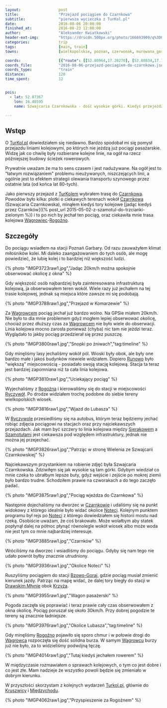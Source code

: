 ```yaml
---
layout:                 post
title:                  "Przejazd pociągiem do Czarnkowa"
subtitle:               "pierwsza wycieczka z TurKol.pl"
date:                   2016-08-06 20:00:00
finished_at:            2016-08-23 12:00:00
author:                 "Aleksander Kwiatkowski"
header-ext-img:         "https://drscdn.500px.org/photo/166693909/q%3D80_m%3D2000/9340e4a63640d49b4304052304dc8023"
categories:             trip
tags:                   [main, train]
towns:                  [wielkopolskie, poznan, czerwonak, murowana_goslina, skoki, wagrowiec, rogozno, ryczywol, polajewo, lubasz, czarnkow]

coords:                 [{"route": [[52.80964,17.20270], [52.80834,17.18287], [52.79895,17.13678], [52.79313,17.07524], [52.78493,17.02657], [52.78748,17.00941], [52.77943,16.97551], [52.76151,16.97465], [52.74759,16.96941], [52.73995,16.95714], [52.75365,16.91899], [52.80759,16.83702], [52.82227,16.72724], [52.85164,16.66373], [52.84661,16.52524], [52.84615,16.51953], [52.85773,16.49696], [52.85540,16.48331], [52.85804,16.49704], [52.87198,16.48769], [52.88353,16.50151], [52.89648,16.55069]], "type": "train"}]
coords_file:            "2016-08-06-przejazd-pociagiem-do-czarnkowa.json"
coords_type:            "train"
distance:               120
time_spent:             12


pois:
  - lat: 52.87367
    lon: 16.48595
    name: Szwajcaria Czarnkowska - dość wysokie górki. Kiedyś przejeżdzał tam normalny pociag osobowy.

---
```


[wiki-bzowo-goraj]: https://pl.wikipedia.org/wiki/Bzowo_Goraj
[wiki-czarnkow]: https://pl.wikipedia.org/wiki/Czarnk%C3%B3w
[wiki-wagrowiec]: https://pl.wikipedia.org/wiki/W%C4%85growiec
[wiki-rogozno]: https://pl.wikipedia.org/wiki/Rogo%C5%BAno
[wiki-runowo]: https://pl.wikipedia.org/wiki/Runowo_(powiat_w%C4%85growiecki)
[wiki-ryczywol]: https://pl.wikipedia.org/wiki/Ryczyw%C3%B3%C5%82_(wojew%C3%B3dztwo_wielkopolskie)
[wiki-szamotuly]: https://pl.wikipedia.org/wiki/Szamotu%C5%82y
[wiki-sierakow]: https://pl.wikipedia.org/wiki/Sierak%C3%B3w
[wiki-notec]: https://pl.wikipedia.org/wiki/Note%C4%87
[wiki-drawski-mlyn]: https://pl.wikipedia.org/wiki/Drawski_M%C5%82yn
[wiki-kruszwica]: https://pl.wikipedia.org/wiki/Kruszwica
[wiki-miedzychod]: https://pl.wikipedia.org/wiki/Mi%C4%99dzych%C3%B3d
[wiki-krzyz]: https://pl.wikipedia.org/wiki/Krzy%C5%BC_Wielkopolski

[turkol]: http://www.turkol.pl/


Wstęp
-----

O [TurKol.pl][turkol] dowiedziałem się niedawno. Bardzo spodobał mi się pomysł
przejazdu liniami kolejowymi, po których nie jeżdzą już pociągi pasażarskie. Widzę jak co
chwilę były rozbierane kolejne linie, na ogół na rzecz późniejszej budowy ścieżek rowerowych.

Prywatnie uważam że ma to sens czasem i jest nadużywane. Na ogół jest to
"łatwym rozwiązaniem" problemu nieużywanych, niszczejących linii, a ogólnie
jest to efektem strategii olewania transportu szynowego przez ostatnie lata (od końca
lat 80-tych).

Jako pierwszy przejazd z [TurKolem][turkol] wybrałem trasę do [Czarnkowa][wiki-czarnkow].
Powodów było kilka: plotki o ciekawych terenach wokół [Czarnkowa][wiki-czarnkow]
(Szwajcaria Czarnkowska),
minąłem kiedyś tory kolejowe
[jadąc kiedyś przez Czarnków]({% post_url 2015-05-02-z-szamotul-do-trzcianki-zielonym %})
i to po nich by jechał ten pociąg,
oraz ciekawiła mnie trasa kolejowa [Wągrowiec][wiki-wagrowiec]-[Rogoźno][wiki-rogozno].

Szczegóły
---------

Do pociągu wsiadłem na stacji Poznań Garbary. Od razu zauważyłem klimat
miłośników kolei. Mi daleko zaangażowaniem do tych osób, ale mogę powiedzieć, że
lubię kolej i to bardziej niż większość ludzi.

{% photo "IMGP3723raw1.jpg","Jadąc 20km/h można spokojnie obserwować okolicę z okna" %}

Gdy większość osób najbardziej była zainteresowana infrastrukturą kolejową, ja
obserwowałem teren wokół. Wiele razy już jechałem na tej trasie kolejowej,
jednak są miejsca które zawsze mi się podobają.

{% photo "IMGP3788raw1.jpg","Przejazd w Komarzewie" %}

Za [Wągrowcem][wiki-wagrowiec] pociąg jechał już bardzo wolno. Na GPSie miałem 20km/h.
Nie było to dla mnie problemem gdyż mogłem lepiej obserwować okolicę, chociaż
przez dłuższy czas za [Wągrowcem][wiki-wagrowiec] nie było wiele do obserwacji.
Linia kolejowa mocno zarosła ponieważ (chyba) nic tam nie jeździ teraz. Wyglądało to
jakby pociąg przedzierał się przez puszczę.

{% photo "IMGP3800raw1.jpg","Snopki po żniwach","tag:timeline" %}

Gdy minęliśmy lasy jechaliśmy wokół pól. Wioski były obok, ale były one bardzo małe
i jakoś budynków niewiele widziałem.
Dopiero [Runowo][wiki-runowo] było "większą" miejscowością - posiadało
swoją stację kolejową. Stacja ta teraz jest bardziej zapomniana niż
ta cała linia kolejowa.

{% photo "IMGP3810raw1.jpg","Uciekający pociąg" %}

Wyjechaliśmy z [Rogoźna][wiki-rogozno] i kierowaliśmy się do stacji
w miejscowości [Ryczywół][wiki-ryczywol]. Po drodze widziałem trochę podobne
do siebie tereny wielkopolskich wiosek.

{% photo "IMGP3816raw1.jpg","Wjazd do Lubasza" %}

W [Ryczywole][wiki-ryczywol] przesiedliśmy się na autobus, którym teraz będziemy
jechać robiąc zdjęcia pociągowi na stacjach oraz przy najciekawszych przejazdach.
Jak mam być szczery to linia kolejowa między [Sierakowem][wiki-sierakow]
a [Szamotułami][wiki-szamotuly] jest ciekawsza pod względem infrastruktury,
jednak nie można jej przejechać.

{% photo "IMGP3826raw1.jpg","Patrząc w stronę Wielenia ze Szwajcarii Czarnkowskiej" %}

Najciekawszym przystankiem na robienie zdjęć była Szwajcaria Czarnkowska.
Zdziwiłęm się jak wysokie są tam górki. Gdybym wiedział co mnie czeka to ubrałbym
lepsze buty, gdyż wejście i zejście po mokrej ziemii było bardzo trudne.
Schodziłem prawie na czworakach a do tego zaczęło padać.

{% photo "IMGP3875raw1.jpg","Pociąg wjeżdza do Czarnkowa" %}
<!--
<div class='pixels-photo'>
  <p>
    <img src='https://drscdn.500px.org/photo/167926685/m%3D900/c494d5a9530f401b1e9c9430028703c0' alt='Pianówka near Czarnków with special train by Aleksander Kwiatkowski on 500px.com'>
  </p>
  <a href='https://500px.com/photo/167926685/pian%C3%B3wka-near-czarnk%C3%B3w-with-special-train-by-aleksander-kwiatkowski' alt='Pianówka near Czarnków with special train by Aleksander Kwiatkowski on 500px.com'></a>
</div>
<script type='text/javascript' src='https://500px.com/embed.js'></script>
-->

Następnie dojechaliśmy na dworzec w [Czarnkowie][wiki-czarnkow] i udaliśmy się
na punkt widokowy z którego idealnie było widać okolice [Noteci][wiki-notec].
Kolejnym punktem programu był rejs po [Noteci][wiki-notec] z którego
dowiedziałem się historii mostu nad rzeką. Osobiście uważam, że coś brakowało.
Może wolałbym aby statek popłynął dalej na północ płynąć równolegle wokół
wiosek albo może woda nie jest tym co mnie najbardziej interesuje.

{% photo "IMGP3885raw1.jpg","Czarnków" %}

Wróciliśmy na dworzec i wsiadliśmy do pociągu. Gdyby się nam tego nie udało
powrót byłby znacznie utrudniony.

{% photo "IMGP3936raw1.jpg","Okolice Noteci" %}

Ruszyliśmy pociągiem do stacji [Bzowo-Goraj][wiki-bzowo-goraj], gdzie pociąg
musiał zmienić kierunek jazdy. Patrząc na mapę widać, że dalej tory
biegły do stacji w [Drawskim Młynie][wiki-drawski-mlyn] obok [Krzyża][wiki-krzyz].

{% photo "IMGP3955raw1.jpg","Wagon pasażerski" %}

Pogoda zaczęła się poprawiać i teraz prawie cały czas obserwowałem z okna okolicę.
Pociąg poruszał się około 30km/h. Przy dobrej pogodzie te tereny są znacznie
ładniejsze.

{% photo "IMGP3976raw1.jpg","Okolice Lubasza","tag:timeline" %}

Gdy minęliśmy [Rogoźno][wiki-rogozno] pojawiło się sporo chmur i w połowie
drogi do [Wągrowca][wiki-wagrowiec] rozpoczęła się dość solidna burza.
W samym [Wągrowcu][wiki-wagrowiec] burzy już nie było, za to widzieliśmy
podwójną tęczę.

{% photo "IMGP4014raw1.jpg","Tutaj kiedyś jechałem rowerem" %}

W międzyczasie rozmawiałem o sprawach kolejowych, o tym co jest dobre i co jest
złe. Mam nadzieje że wszystko powoli będzie się zmieniało w dobrym kierunku.

W przyszłości skorzystam z kolejnych wydarzeń [Turkol.pl][turkol], głównie
do [Kruszwicy][wiki-kruszwica] i [Międzychodu][wiki-miedzychod].

{% photo "IMGP4062raw1.jpg","Przyspieszenie za Rogoźnem" %}
